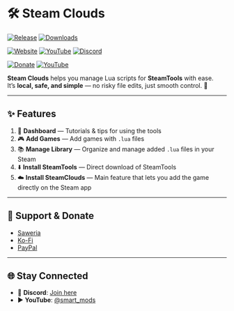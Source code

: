 # 🛠️  Steam Clouds

[![Release](https://img.shields.io/github/v/release/R3verseNinja/steamclouds?style=for-the-badge&color=blue&cacheSeconds=300)](https://github.com/R3verseNinja/steamclouds/releases)
[![Downloads](https://img.shields.io/github/downloads/R3verseNinja/steamclouds/total?style=for-the-badge&color=brightgreen&cacheSeconds=300)](https://github.com/R3verseNinja/steamclouds/releases)

[![Website](https://img.shields.io/badge/Website-steamclouds.online-0aa2ff?logo=google-chrome)](https://steamclouds.online)
[![YouTube](https://img.shields.io/badge/YouTube-@smart__mods-FF0000?logo=youtube)](https://youtube.com/@smart_mods)
[![Discord](https://img.shields.io/badge/Discord-Join%20us-5865F2?logo=discord)](https://discord.gg/Qsp6Sbq6wy)

[![Donate](https://img.shields.io/badge/Donate-Saweria%20%7C%20Ko--Fi%20%7C%20PayPal-orange?style=for-the-badge&logo=paypal)](#-support--donate)
[![YouTube](https://img.shields.io/youtube/channel/subscribers/UCQ5WTPclB4f9DALY8GqPCJw?style=for-the-badge&logo=youtube&logoColor=white&color=red)](https://youtube.com/@smart_mods)

**Steam Clouds** helps you manage Lua scripts for **SteamTools** with ease.  
It’s **local, safe, and simple** — no risky file edits, just smooth control. 🚀

---

## ✨ Features

1. 📖 **Dashboard** — Tutorials & tips for using the tools  
2. 🎮 **Add Games** — Add games with `.lua` files  
3. 📚 **Manage Library** — Organize and manage added `.lua` files in your Steam  
4. ⬇️ **Install SteamTools** — Direct download of SteamTools  
5. ☁️ **Install SteamClouds** — Main feature that lets you add the game directly on the Steam app  

---

## 💖 Support & Donate

- [Saweria](https://saweria.co/R3verseNinja)  
- [Ko-Fi](https://ko-fi.com/r3verseninja)  
- [PayPal](https://paypal.me/steamclouds)  

---

## 🌐 Stay Connected

- 💬 **Discord**: [Join here](https://discord.gg/G89gC8wJg4)  
- ▶️ **YouTube**: [@smart_mods](https://youtube.com/@smart_mods)  
